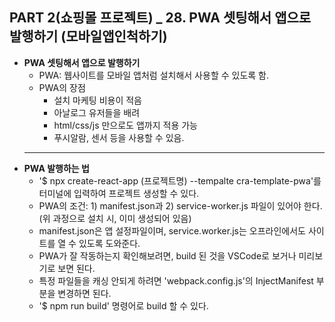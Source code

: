 ## PART 2(쇼핑몰 프로젝트) _ 28. PWA 셋팅해서 앱으로 발행하기 (모바일앱인척하기)

- **PWA 셋팅해서 앱으로 발행하기**
  - PWA: 웹사이트를 모바일 앱처럼 설치해서 사용할 수 있도록 함.
  - PWA의 장점
    - 설치 마케팅 비용이 적음
    - 아날로그 유저들을 배려
    - html/css/js 만으로도 앱까지 적용 가능
    - 푸시알람, 센서 등을 사용할 수 있음.
  ---
- **PWA 발행하는 법**
  - '$ npx create-react-app (프로젝트명) --tempalte cra-template-pwa'를 터미널에 입력하여 프로젝트 생성할 수 있다.
  - PWA의 조건: 1) manifest.json과 2) service-worker.js 파일이 있어야 한다. (위 과정으로 설치 시, 이미 생성되어 있음)
  - manifest.json은 앱 설정파일이며, service.worker.js는 오프라인에서도 사이트를 열 수 있도록 도와준다.
  - PWA가 잘 작동하는지 확인해보려면, build 된 것을 VSCode로 보거나 미리보기로 보면 된다.
  - 특정 파일들을 캐싱 안되게 하려면 'webpack.config.js'의 InjectManifest 부분을 변경하면 된다.
  - '$ npm run build' 명령어로 build 할 수 있다.
